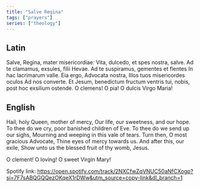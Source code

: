 ```yaml
---
title: "Salve Regina"
tags: ["prayers"]
series: ["theology"]
---
```

## Latin 
Salve, Regina, mater misericordiae:
Vita, dulcedo, et spes nostra, salve.
Ad te clamamus, exsules, filii Hevae.
Ad te suspiramus, gementes et flentes
In hac lacrimarum valle.
Eia ergo, Advocata nostra, 
Illos tuos misericordes oculos
Ad nos converte.
Et Jesum, benedictum fructum ventris tui,
nobis, post hoc exsilium ostende.
O clemens! O pia!
O dulcis Virgo Maria!

## English 
Hail, holy Queen, mother of mercy,
Our life, our sweetness, and our hope.
To thee do we cry, poor banished children of Eve.
To thee do we send up our sighs,
Mourning and weeping in this vale of tears.
Turn then, O most gracious Advocate,
Thine eyes of mercy towards us.
And after this, our exile,
Show unto us the blessed fruit of thy womb, Jesus.

O clement! O loving!
O sweet Virgin Mary!

Spotify link: https://open.spotify.com/track/2NXCfwZqVNUC50aNfCXogp?si=7F7sABQGQQezOKqeX1rDWw&utm_source=copy-link&dl_branch=1



